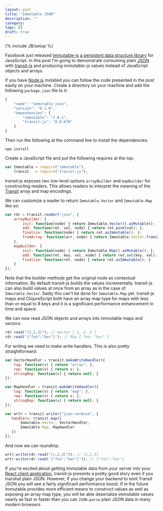 ```yaml
---
layout: post
title: "Immutable JSON"
description: ""
category: 
tags: []
draft: true
---
```

{% include JB/setup %}

Facebook just released
[immutable-js](https://github.com/facebook/immutable-js)
[a persistent data structure library](http://en.wikipedia.org/wiki/Persistent_data_structure)
for JavaScript. In this post I'm going to demonstrate consuming plain
[JSON](http://json.org) with
[transit-js](http://github.com/cognitect/transit-js) and producing
immutable-js values instead of JavaScript objects and arrays.

If you have [Node.js](http://nodejs.org) installed you can follow the
code presented in the post easily on your machine. Create a directory
on your machine and add the following `package.json` file to it:

```js
{
    "name": "immutable-json",
    "version": "0.1.0",
    "dependencies": {
        "immutable": "2.0.1",
        "transit-js": "0.8.670"
    }
}
```

Then run the following at the command line to install the
dependencies:

```
npm install
```

Create a JavaScript file and put the following requires at the top:

```js
var Immutable = require("immutable"),
    transit   = require("transit-js");
```

transit-js exposes two low-level options `arrayBuilder` and
`mapBuilder` for constructing readers. This allows readers to
interpret the meaning of the [Transit](http://transit-format.org)
array and map encodings.

We can customize a reader to return `Immutable.Vector` and `Immutable.Map`
like so:

```js
var rdr = transit.reader("json", {
    arrayBuilder: {
        init: function(node) { return Immutable.Vector().asMutable(); },
        add: function(ret, val, node) { return ret.push(val); },
        finalize: function(node) { return ret.asImmutable(); },
        fromArray: function(arr, node) { return Immutable.Vector.from(arr); }
    },
    mapBuilder: {
        init: function(node) { return Immutable.Map().asMutable(); },
        add: function(ret, key, val, node) { return ret.set(key, val);  },
        finalize: function(ret, node) { return ret.asImmutable(); }
    }
});
```

Note that the builder methods get the original node as contextual
information. By default transit-js builds the values
incrementally. transit-js can also build values at once from an array
as in the case of `Immutable.Vector`. Sadly this can't be done for
`Immutable.Map` yet. transit-js maps and ClojureScript both have an
array map type for maps with less than or equal to 8 keys and it is a
significant performance enhancement in time and space.

We can now read JSON objects and arrays into immutable maps and vectors:

```js
rdr.read("[1,2,3]"); // Vector [ 1, 2, 3 ]
rdr.read('{"foo":"bar"}'); // Map { foo: "bar" }
```

For writing we need to make write handlers. This is also pretty
straightforward:

```js
var VectorHandler = transit.makeWriteHandler({
    tag: function(v) { return "array"; },
    rep: function(v) { return v; },
    stringRep: function(v) { return null; }
});

var MapHandler = transit.makeWriteHandler({
    tag: function(v) { return "map"; },
    rep: function(v) { return v; },
    stringRep: function(v) { return null; }
});

var wrtr = transit.writer("json-verbose", {
   handlers: transit.map([
       Immutable.Vector, VectorHandler,
       Immutable.Map, MapHandler
   ]) 
});
```

And now we can roundtrip:

```js
wrtr.write(rdr.read("[1,2,3]")); // [1,2,3]
wrtr.write(rdr.read('{"foo":"bar"}')); // {"foo":"bar"}
```

If you're excited about getting immutable data from your server into
your [React client application](http://facebook.github.io/react/),
transit-js presents a pretty good story even if you marshal plain
JSON. However, if you change your backend to emit Transit JSON you
will see a fairly significant performance boost. If in the future
Immutable provides more efficient means to construct values as well as
exposing an array map type, you will be able deserialize immutable
values nearly as fast or faster than you can `JSON.parse` plain JSON
data in many modern browsers.
